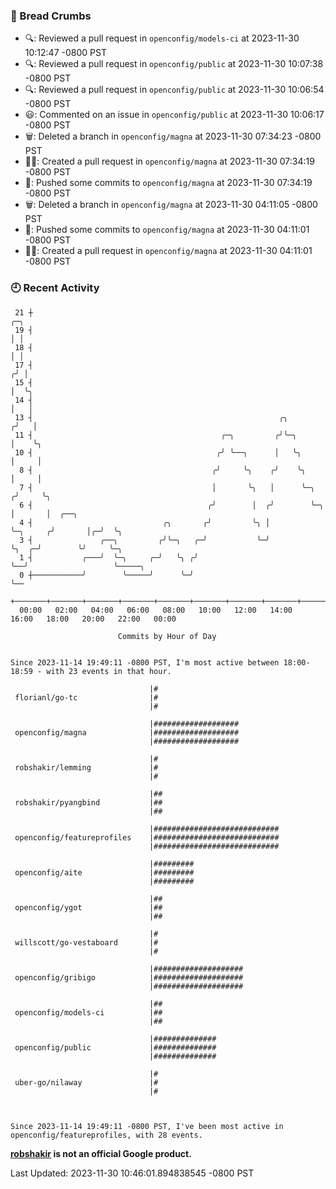 ### 🍞 Bread Crumbs

 * 🔍: Reviewed a pull request in  `openconfig/models-ci` at 2023-11-30 10:12:47 -0800 PST
 * 🔍: Reviewed a pull request in  `openconfig/public` at 2023-11-30 10:07:38 -0800 PST
 * 🔍: Reviewed a pull request in  `openconfig/public` at 2023-11-30 10:06:54 -0800 PST
 * 😃: Commented on an issue in `openconfig/public` at 2023-11-30 10:06:17 -0800 PST
 * 🗑: Deleted a branch in `openconfig/magna` at 2023-11-30 07:34:23 -0800 PST
 * ✍🏼: Created a pull request in `openconfig/magna` at 2023-11-30 07:34:19 -0800 PST
 * 🚢: Pushed some commits to `openconfig/magna` at 2023-11-30 07:34:19 -0800 PST
 * 🗑: Deleted a branch in `openconfig/magna` at 2023-11-30 04:11:05 -0800 PST
 * 🚢: Pushed some commits to `openconfig/magna` at 2023-11-30 04:11:01 -0800 PST
 * ✍🏼: Created a pull request in `openconfig/magna` at 2023-11-30 04:11:01 -0800 PST

### 🕘 Recent Activity
```
 21 ┼                                                                            ╭─╮
 19 ┤                                                                            │ │
 18 ┤                                                                            │ │
 17 ┤                                                                           ╭╯ │
 15 ┤                                                                           │  ╰╮
 14 ┤                                                                           │   │
 13 ┤                                                       ╭╮                 ╭╯   │
 11 ┤                                          ╭─╮         ╭╯╰─╮               │    ╰╮
 10 ┤                                         ╭╯ ╰──╮      │   ╰╮              │     │
  8 ┤                                        ╭╯     ╰╮    ╭╯    ╰╮             │     │
  7 ┤                                        │       ╰╮   │      ╰─╮          ╭╯     ╰╮
  6 ┤                                       ╭╯        │  ╭╯        ╰─╮        │       │  ╭──╮
  4 ┤                             ╭╮       ╭╯         ╰╮ │           ╰─╮     ╭╯       │╭─╯  ╰╮
  3 ┤               ╭──╮         ╭╯╰─╮   ╭─╯           ╰─╯             ╰╮  ╭─╯        ╰╯     ╰─╮
  1 ┤           ╭───╯  ╰─╮     ╭─╯   ╰╮ ╭╯                              ╰──╯                   ╰─────╮
  0 ┼───────────╯        ╰─────╯      ╰─╯                                                            ╰──
    +───────+───────+───────+───────+───────+───────+───────+───────+───────+───────+───────+───────+────
  00:00   02:00   04:00   06:00   08:00   10:00   12:00   14:00   16:00   18:00   20:00   22:00   00:00   

						Commits by Hour of Day


Since 2023-11-14 19:49:11 -0800 PST, I'm most active between 18:00-18:59 - with 23 events in that hour.

```



```
                               |#
 florianl/go-tc                |#
                               |#

                               |###################
 openconfig/magna              |###################
                               |###################

                               |#
 robshakir/lemming             |#
                               |#

                               |##
 robshakir/pyangbind           |##
                               |##

                               |############################
 openconfig/featureprofiles    |############################
                               |############################

                               |#########
 openconfig/aite               |#########
                               |#########

                               |##
 openconfig/ygot               |##
                               |##

                               |#
 willscott/go-vestaboard       |#
                               |#

                               |####################
 openconfig/gribigo            |####################
                               |####################

                               |##
 openconfig/models-ci          |##
                               |##

                               |##############
 openconfig/public             |##############
                               |##############

                               |#
 uber-go/nilaway               |#
                               |#



Since 2023-11-14 19:49:11 -0800 PST, I've been most active in openconfig/featureprofiles, with 28 events.

```
**[robshakir](mailto:robjs@google.com) is not an official Google product.**  


Last Updated: 2023-11-30 10:46:01.894838545 -0800 PST
